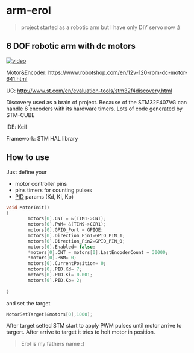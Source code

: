 # arm-erol
> project started as a robotic arm but I have only DIY servo now :)

## 6 DOF robotic arm with dc motors 
[![video](https://img.youtube.com/vi/z5JUoB-gLfQ/0.jpg)](https://www.youtube.com/watch?v=z5JUoB-gLfQ)

Motor&Encoder: https://www.robotshop.com/en/12v-120-rpm-dc-motor-641.html

UC: http://www.st.com/en/evaluation-tools/stm32f4discovery.html

Discovery used as a brain of project. Because of the STM32F407VG can handle 6 encoders with its hardware timers. Lots of code generated by STM-CUBE


IDE: Keil 

Framework: STM HAL library

## How to use
Just define your 
* motor controller  pins
* pins timers for counting pulses
* [PID](https://en.wikipedia.org/wiki/PID_controller) params (Kd, Ki, Kp)

```C
void MotorInit()
{
		motors[0].CNT = &(TIM1->CNT);
		motors[0].PWM= &(TIM9->CCR1);
		motors[0].GPIO_Port = GPIOE;
		motors[0].Direction_Pin1=GPIO_PIN_1;
		motors[0].Direction_Pin2=GPIO_PIN_0;	
		motors[0].Enabled= false;
		*motors[0].CNT = motors[0].LastEncoderCount = 30000;
		*motors[0].PWM= 0;			
		motors[0].CurrentPosition= 0;
		motors[0].PID.Kd= 7;
		motors[0].PID.Ki= 0.001;
		motors[0].PID.Kp= 2;
		
}
```
and set the target
```c
MotorSetTarget(&motors[0],1000);
```
After target setted STM start to apply PWM pulses until motor arrive to targert. After arrive to target it tries to holt motor in position.

> Erol is my fathers name :)